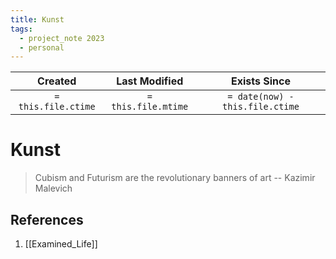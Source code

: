 ```yaml
---
title: Kunst
tags:
  - project_note 2023
  - personal
---
```

|       Created       |    Last Modified    |          Exists Since           |
| :-----------------: | :-----------------: | :-----------------------------: |
| `= this.file.ctime` | `= this.file.mtime` | `= date(now) - this.file.ctime` |

# Kunst
> Cubism and Futurism are the revolutionary banners of art
-- Kazimir Malevich

## References
1. [[Examined_Life]]